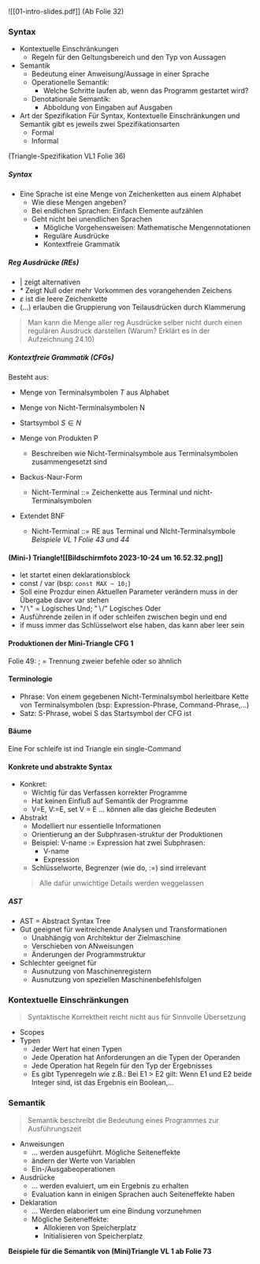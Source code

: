 ![[01-intro-slides.pdf]]
(Ab Folie 32)
### Syntax
- Kontextuelle Einschränkungen
	- Regeln für den Geltungsbereich und den Typ von Aussagen
- Semantik
	- Bedeutung einer Anweisung/Aussage in einer Sprache
	- Operationelle Semantik:
		- Welche Schritte laufen ab, wenn das Programm gestartet wird?
	- Denotationale Semantik:
		- Abboldung von Eingaben auf Ausgaben
- Art der Spezifikation
	Für Syntax, Kontextuelle Einschränkungen und Semantik gibt es jeweils zwei Spezifikationsarten
	- Formal 
	- Informal

(Triangle-Spezifikation VL1 Folie 36)

##### Syntax
- Eine Sprache ist eine Menge von Zeichenketten aus einem Alphabet
	- Wie diese Mengen angeben?
	- Bei endlichen Sprachen: Einfach Elemente aufzählen
	- Geht nicht bei unendlichen Sprachen
		- Mögliche Vorgehensweisen: Mathematische Mengennotationen
		- Reguläre Ausdrücke
		- Kontextfreie Grammatik


##### Reg Ausdrücke (REs)
- $|$ zeigt alternativen
- $*$ Zeigt Null oder mehr Vorkommen des vorangehenden Zeichens 
- $\varepsilon$ ist die leere Zeichenkette 
- (...) erlauben die Gruppierung von Teilausdrücken durch Klammerung

> Man kann die Menge aller reg Ausdrücke selber nicht durch einen regulären Ausdruck darstellen (Warum? Erklärt es in der Aufzeichnung 24.10)

##### Kontextfreie Grammatik (CFGs)
Besteht aus:
- Menge von Terminalsymbolen $T$ aus Alphabet
- Menge von Nicht-Terminalsymbolen N
- Startsymbol $S \in N$
- Menge von Produkten P
	- Beschreiben wie Nicht-Terminalsymbole aus Terminalsymbolen zusammengesetzt sind

- Backus-Naur-Form
	- Nicht-Terminal ::= Zeichenkette aus Terminal und nicht-Terminalsymbolen
- Extendet BNF
	- Nicht-Terminal ::= RE aus Terminal und NIcht-Terminalsymbole
*Beispiele VL 1 Folie 43 und 44*

#### (Mini-) Triangle![[Bildschirmfoto 2023-10-24 um 16.52.32.png]]
- let startet einen deklarationsblock
- const / var (bsp: ``` const MAX ~ 10; ```)
- Soll eine Prozdur einen Aktuellen Parameter verändern muss in der Übergabe davor var stehen
- "$/\backslash$" = Logisches Und; "$\backslash /$" Logisches Oder
- Ausführende zeilen in if oder schleifen zwischen begin und end
- if muss immer das Schlüsselwort else haben, das kann aber leer sein

#### Produktionen der Mini-Triangle CFG 1
Folie 49: ; = Trennung zweier befehle oder so ähnlich

#### Terminologie
- Phrase: Von einem gegebenen Nicht-Terminalsymbol herleitbare Kette von Terminalsymbolen (bsp: Expression-Phrase, Command-Phrase,...)
- Satz: S-Phrase, wobei S das Startsymbol der CFG ist

#### Bäume
Eine For schleife ist ind Triangle ein single-Command

#### Konkrete und abstrakte Syntax
- Konkret:
	- Wichtig für das Verfassen korrekter Programme
	- Hat keinen Einfluß auf Semantik der Programme
	- V=E, V:=E, set V = E ... können alle das gleiche Bedeuten
- Abstrakt
	- Modelliert nur essentielle Informationen
	- Orientierung an der Subphrasen-struktur der Produktionen
	- Beispiel: V-name := Expression hat zwei Subphrasen:
		- V-name
		- Expression
	- Schlüsselworte, Begrenzer (wie do, :=) sind irrelevant
	> Alle dafür unwichtige Details werden weggelassen

##### AST
- AST = Abstract Syntax Tree
- Gut geeignet für weitreichende Analysen und Transformationen
	- Unabhängig von Architektur der Zielmaschine
	- Verschieben von ANweisungen
	- Änderungen der Programmstruktur
- Schlechter geeignet für
	- Ausnutzung von Maschinenregistern
	- Ausnutzung von speziellen Maschinenbefehlsfolgen

### Kontextuelle Einschränkungen
> Syntaktische Korrektheit reicht nicht aus für Sinnvolle Übersetzung
- Scopes 
- Typen
	- Jeder Wert hat einen Typen
	- Jede Operation hat Anforderungen an die Typen der Operanden
	- Jede Operation hat Regeln für den Typ der Ergebnisses
	- Es gibt Typenregeln wie z.B.: Bei E1 > E2 gilt: Wenn E1 und E2 beide Integer sind, ist das Ergebnis ein Boolean,...

### Semantik
> Semantik beschreibt die Bedeutung eines Programmes zur Ausführungszeit

- Anweisungen
	- ... werden ausgeführt. Mögliche Seiteneffekte
	- ändern der Werte von Variablen
	- Ein-/Ausgabeoperationen
- Ausdrücke
	- ... werden evaluiert, um ein Ergebnis zu erhalten
	- Evaluation kann in einigen Sprachen auch Seiteneffekte haben
- Deklaration
	- ... Werden elaboriert um eine Bindung vorzunehmen
	- Mögliche Seiteneffekte:
		- Allokieren von Speicherplatz
		- Initialisieren von Speicherplatz

**Beispiele für die Semantik von (Mini)Triangle VL 1 ab Folie 73**

